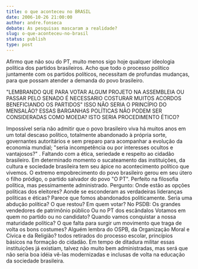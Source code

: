 ```yaml
---
title: o que aconteceu no BRASIL
date: 2006-10-26 21:00:00
author: andre.fonseca
debate: As pesquisas mascaram a realidade?
slug: o-que-aconteceu-no-brasil
status: publish 
type: post
---
```


Afirmo que não sou do PT, muito menos sigo hoje qualquer ideologia política dos partidos brasileiros. 
 Acho que todo o processo político juntamente com os partidos políticos, necessitam de profundas mudanças, para que possam atender a demanda do povo brasileiro.

 "LEMBRANDO QUE PARA VOTAR ALGUM PROJETO NA ASSEMBLEIA OU PASSAR PELO SENADO É NECESSARIO COSTURAR MUITOS ACORDOS BENEFICIANDO OS PARTIDOS" 
ISSO NÃO SERIA O PRINCÍPIO DO MENSALÃO? 
 ESSAS BARGANHAS POLÍTICAS NÃO PODEM SER CONSIDERADAS COMO MOEDA?
ISTO SERIA PROCEDIMENTO ÉTICO? 

 Impossível seria não admitir que o povo brasileiro viva há muitos anos em um total descaso político, totalmente abandonado à própria sorte, governantes autoritários e sem preparo para acompanhar a evolução da economia mundial; "seria incompetência ou por interesses ocultos e vantajosos?" . Faltando com a ética, seriedade e respeito ao cidadão brasileiro. 
 Em determinado momento o sucateamento das instituições, da cultura e sociedade brasileira tem seu ápice no acontecimento político que vivemos. 
 O extremo empobrecimento do povo brasileiro gerou em seu útero o filho pródigo, o partido salvador do povo "O PT". Perfeito na filosofia política, mas pessimamente administrado. 
Pergunto: 
Onde estão as opções políticas dos eleitores? 
Aonde se esconderam as verdadeiras lideranças políticas e éticas?
Parece que fomos abandonados politicamente. 
Seria uma abdução política?
O que restou?
Em quem votar?
No PSDB: Os grandes vendedores de patrimônio público 
Ou no PT dos escândalos 
Votamos em quem no partido ou no candidato? 
Quando vamos conquistar a nossa maturidade política?
O que falta para surgir um movimento que traga de volta os bons costumes?
Alguém lembra do OSPB, da Organização Moral e Cívica e da Religião?
todos retirados do processo escolar, princípios básicos na formação do cidadão.
Em tempo de ditadura militar essas instituições já existiam, talvez não muito bem administradas, mas será que não seria boa idéia vê-las modernizadas e inclusas de volta na educação da sociedade brasileira.
